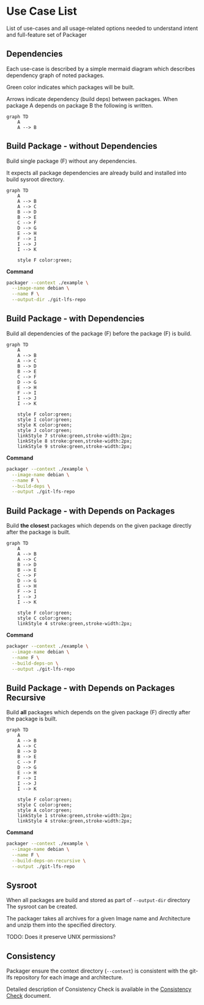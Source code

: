 
# Use Case List

List of use-cases and all usage-related options
needed to understand intent and full-feature set of Packager

## Dependencies

Each use-case is described by a simple mermaid diagram
which describes dependency graph of noted packages.

Green color indicates which packages will be built.

Arrows indicate dependency (build deps) between packages.
When package A depends on package B the following is written.

```mermaid
graph TD
    A
    A --> B
```

## Build Package - without Dependencies

Build single package (F) without any dependencies.

It expects all package dependencies are already build and installed into build
sysroot directory.

```mermaid
graph TD
    A
    A --> B
    A --> C
    B --> D
    B --> E
    C --> F
    D --> G
    E --> H
    F --> I
    I --> J
    I --> K

    style F color:green;

```

**Command**

```bash
packager --context ./example \
  --image-name debian \
  --name F \
  --output-dir ./git-lfs-repo
```

## Build Package - with Dependencies

Build all dependencies of the package (F) before the package (F) is build.

```mermaid
graph TD
    A
    A --> B
    A --> C
    B --> D
    B --> E
    C --> F
    D --> G
    E --> H
    F --> I
    I --> J
    I --> K

    style F color:green;
    style I color:green;
    style K color:green;
    style J color:green;
    linkStyle 7 stroke:green,stroke-width:2px;
    linkStyle 8 stroke:green,stroke-width:2px;
    linkStyle 9 stroke:green,stroke-width:2px;
```

**Command**

```bash
packager --context ./example \
  --image-name debian \
  --name F \
  --build-deps \
  --output ./git-lfs-repo
```

## Build Package - with Depends on Packages

Build **the closest** packages which depends on the given package directly after the package is built.

```mermaid
graph TD
    A
    A --> B
    A --> C
    B --> D
    B --> E
    C --> F
    D --> G
    E --> H
    F --> I
    I --> J
    I --> K

    style F color:green;
    style C color:green;
    linkStyle 4 stroke:green,stroke-width:2px;
```

**Command**

```bash
packager --context ./example \
  --image-name debian \
  --name F \
  --build-deps-on \
  --output ./git-lfs-repo
```


## Build Package - with Depends on Packages Recursive

Build **all** packages which depends on the given package (F) directly after the package is built.

```mermaid
graph TD
    A
    A --> B
    A --> C
    B --> D
    B --> E
    C --> F
    D --> G
    E --> H
    F --> I
    I --> J
    I --> K

    style F color:green;
    style C color:green;
    style A color:green;
    linkStyle 1 stroke:green,stroke-width:2px;
    linkStyle 4 stroke:green,stroke-width:2px;
```

**Command**

```bash
packager --context ./example \
  --image-name debian \
  --name F \
  --build-deps-on-recursive \
  --output ./git-lfs-repo
```

## Sysroot

When all packages are build and stored as part of `--output-dir` directory
The sysroot can be created.

The packager takes all archives for a given Image name and Architecture
and unzip them into the specified directory.

TODO: Does it preserve UNIX permissions?

## Consistency

Packager ensure the context directory (``--context``) is consistent with the
git-lfs repository for each image and architecture.

Detailed description of Consistency Check is available
in the [Consistency Check](ConsistencyCheck.md) document.

